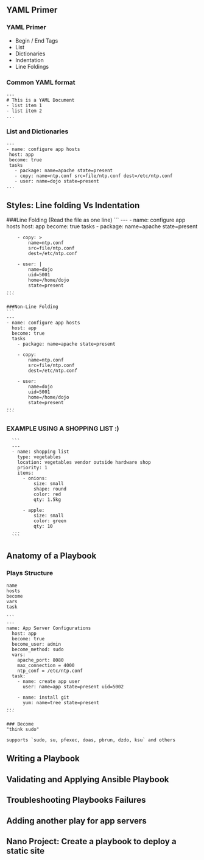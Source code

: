 ## YAML Primer

  ### YAML Primer
  - Begin / End Tags
  - List
  - Dictionaries
  - Indentation
  - Line Foldings

  ### Common YAML format
  ```
  ---
  # This is a YAML Document
  - list item 1
  - list item 2
  ...
  ```

  ### List and Dictionaries
   ```
  ---
  - name: configure app hosts
    host: app
    become: true
    tasks
      - package: name=apache state=present
      - copy: name=ntp.conf src=file/ntp.conf dest=/etc/ntp.conf
      - user: name=dojo state=present
  ...
  ```

   ## Styles: Line folding Vs Indentation
   ###Line Folding (Read the file as one line)
    ```
    ---
    - name: configure app hosts
      host: app
      become: true
      tasks
        - package: name=apache state=present

        - copy: >
            name=ntp.conf
            src=file/ntp.conf
            dest=/etc/ntp.conf

        - user: |
            name=dojo
            uid=5001
            home=/home/dojo
            state=present
    ...
    ```

    ###Non-Line Folding
    ```
    ---
    - name: configure app hosts
      host: app
      become: true
      tasks
        - package: name=apache state=present

        - copy:
            name=ntp.conf
            src=file/ntp.conf
            dest=/etc/ntp.conf

        - user:
            name=dojo
            uid=5001
            home=/home/dojo
            state=present
    ...
    ```

  ### EXAMPLE USING A SHOPPING LIST :)

      ```
      ---
      - name: shopping list
        type: vegetables
        location: vegetables vendor outside hardware shop
        priority: 1
        items:
          - onions:
              size: small
              shape: round
              color: red
              qty: 1.5kg

          - apple:
              size: small
              color: green
              qty: 10
      ...
      ```
  ## Anatomy of a Playbook

  ### Plays Structure

    name
    hosts
    become
    vars
    task

    ```
    ---
    name: App Server Configurations
      host: app
      become: true
      become_user: admin
      become_method: sudo
      vars:
        apache_port: 8080
        max_connection = 4000
        ntp_conf = /etc/ntp.conf
      task:
        - name: create app user
          user: name=app state=present uid=5002

        - name: install git
          yum: name=tree state=present
    ...
    ```

    ### Become
    "think sudo"

    supports `sudo, su, pfexec, doas, pbrun, dzdo, ksu` and others



## Writing a Playbook




## Validating and Applying Ansible Playbook

## Troubleshooting Playbooks Failures

## Adding another play for app servers

## Nano Project: Create a playbook to deploy a static site
